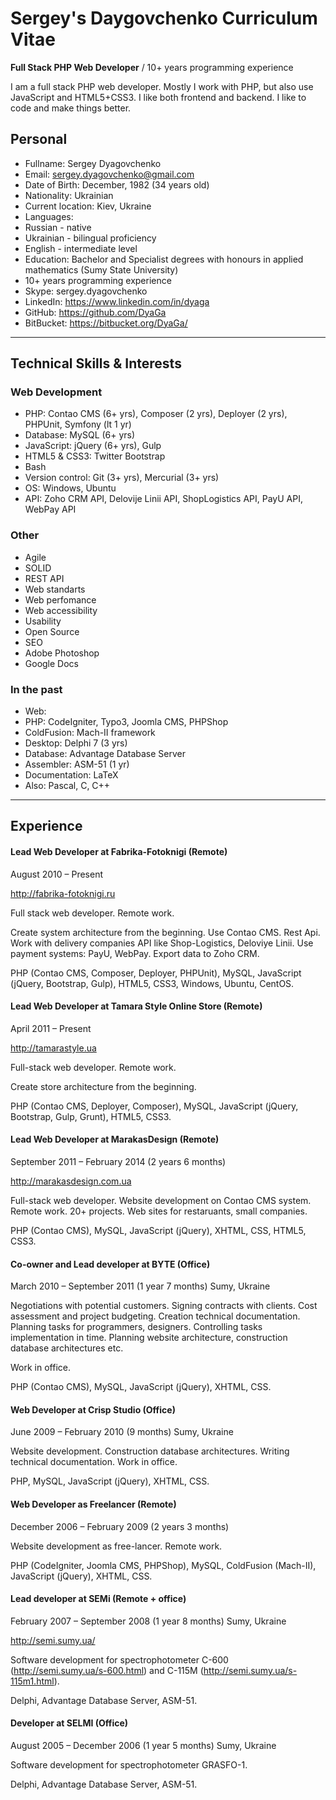 # Sergey's Daygovchenko Curriculum Vitae

**Full Stack PHP Web Developer** / 10+ years programming experience

I am a full stack PHP web developer. Mostly I work with PHP, but also use JavaScript and HTML5+CSS3. I like both frontend and backend. I like to code and make things better.

## Personal

* Fullname: Sergey Dyagovchenko
* Email: sergey.dyagovchenko@gmail.com
* Date of Birth: December, 1982 (34 years old)
* Nationality: Ukrainian
* Current location: Kiev, Ukraine
* Languages: 
 * Russian - native
 * Ukrainian - bilingual proficiency
 * English - intermediate level
* Education: Bachelor and Specialist degrees with honours in applied mathematics (Sumy State University)
* 10+ years programming experience
* Skype: sergey.dyagovchenko
* LinkedIn: https://www.linkedin.com/in/dyaga
* GitHub: https://github.com/DyaGa
* BitBucket: https://bitbucket.org/DyaGa/

___

## Technical Skills & Interests

### Web Development
 
* PHP: Contao CMS (6+ yrs), Composer (2 yrs), Deployer (2 yrs), PHPUnit, Symfony (lt 1 yr)
* Database: MySQL (6+ yrs)
* JavaScript: jQuery (6+ yrs), Gulp
* HTML5 & CSS3: Twitter Bootstrap
* Bash
* Version control: Git (3+ yrs), Mercurial (3+ yrs)
* OS: Windows, Ubuntu
* API: Zoho CRM API, Delovije Linii API, ShopLogistics API, PayU API, WebPay API

### Other

* Agile
* SOLID
* REST API
* Web standarts
* Web perfomance
* Web accessibility
* Usability
* Open Source
* SEO
* Adobe Photoshop
* Google Docs

### In the past

* Web:
 * PHP: CodeIgniter, Typo3, Joomla CMS, PHPShop
 * ColdFusion: Mach-II framework
* Desktop: Delphi 7 (3 yrs)
* Database: Advantage Database Server
* Assembler: ASM-51 (1 yr)
* Documentation: LaTeX
* Also: Pascal, C, C++

___

## Experience

#### Lead Web Developer at Fabrika-Fotoknigi (Remote)
August 2010 – Present

http://fabrika-fotoknigi.ru

Full stack web developer. Remote work.

Create system architecture from the beginning. Use Contao CMS. Rest Api. Work with delivery companies API like Shop-Logistics, Deloviye Linii. Use payment systems: PayU, WebPay. Export data to Zoho CRM.

PHP (Contao CMS, Composer, Deployer, PHPUnit), MySQL, JavaScript (jQuery, Bootstrap, Gulp), HTML5, CSS3, Windows, Ubuntu, CentOS.

#### Lead Web Developer at Tamara Style Online Store (Remote)
April 2011 – Present

http://tamarastyle.ua

Full-stack web developer. Remote work. 

Create store architecture from the beginning.

PHP (Contao CMS, Deployer, Composer), MySQL, JavaScript (jQuery, Bootstrap, Gulp, Grunt), HTML5, CSS3.

#### Lead Web Developer at MarakasDesign (Remote)
September 2011 – February 2014 (2 years 6 months)

http://marakasdesign.com.ua

Full-stack web developer. Website development on Contao CMS system. Remote work.
20+ projects. Web sites for restaruants, small companies.

PHP (Contao CMS), MySQL, JavaScript (jQuery), XHTML, CSS, HTML5, CSS3.

#### Co-owner and Lead developer at BYTE (Office)
March 2010 – September 2011 (1 year 7 months) Sumy, Ukraine

Negotiations with potential customers. Signing contracts with clients. Cost assessment and project budgeting. Creation technical documentation. Planning tasks for programmers, designers. Controlling tasks implementation in time. Planning website architecture, construction database architectures etc.

Work in office.

PHP (Contao CMS), MySQL, JavaScript (jQuery), XHTML, CSS.

#### Web Developer at Crisp Studio (Office)
June 2009 – February 2010 (9 months) Sumy, Ukraine

Website development. Construction database architectures. Writing technical documentation. Work in office.

PHP, MySQL, JavaScript (jQuery), XHTML, CSS.

#### Web Developer as Freelancer (Remote)
December 2006 – February 2009 (2 years 3 months)

Website development as free-lancer. Remote work.

PHP (CodeIgniter, Joomla CMS, PHPShop), MySQL, ColdFusion (Mach-II), JavaScript (jQuery), XHTML, CSS.

#### Lead developer at SEMi (Remote + office)
February 2007 – September 2008 (1 year 8 months) Sumy, Ukraine

http://semi.sumy.ua/

Software development for spectrophotometer C-600 (http://semi.sumy.ua/s-600.html) and C-115M (http://semi.sumy.ua/s-115m1.html).

Delphi, Advantage Database Server, ASM-51.

#### Developer at SELMI (Office)
August 2005 – December 2006 (1 year 5 months) Sumy, Ukraine

Software development for spectrophotometer GRASFO-1.

Delphi, Advantage Database Server, ASM-51.
